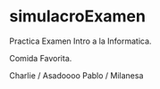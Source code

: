 # simulacroExamen

Practica Examen Intro a la Informatica.

Comida Favorita.

Charlie / Asadoooo
Pablo / Milanesa
